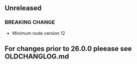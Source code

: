 ## Unreleased

### BREAKING CHANGE

- Minimum node version 12

## For changes prior to 26.0.0 pleease see OLDCHANGLOG.md
